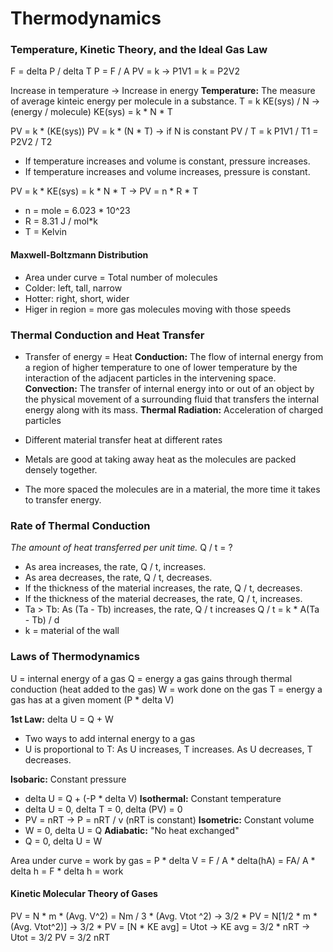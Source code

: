 # Thermodynamics

### Temperature, Kinetic Theory, and the Ideal Gas Law
F = delta P / delta T 
P = F / A 
PV = k -> P1V1 = k = P2V2 

Increase in temperature -> Increase in energy 
**Temperature:** The measure of average kinteic energy per molecule in a substance. 
T = k KE(sys) / N -> (energy / molecule) 
KE(sys) = k * N * T 

PV = k * (KE(sys)) 
PV = k * (N * T) -> if N is constant 
PV / T = k 
P1V1 / T1 = P2V2 / T2 
* If temperature increases and volume is constant, pressure increases. 
* If temperature increases and volume increases, pressure is constant. 

PV = k * KE(sys) = k * N * T 
-> PV = n * R * T 
* n = mole = 6.023 * 10^23 
* R = 8.31 J / mol*k 
* T = Kelvin 

#### Maxwell-Boltzmann Distribution 
* Area under curve = Total number of molecules 
* Colder: left, tall, narrow 
* Hotter: right, short, wider 
* Higer in region = more gas molecules moving with those speeds 


### Thermal Conduction and Heat Transfer
* Transfer of energy = Heat 
**Conduction:** The flow of internal energy from a region of higher temperature to one of lower temperature by the interaction of the adjacent particles in the intervening space. 
**Convection:** The transfer of internal energy into or out of an object by the physical movement of a surrounding fluid that transfers the internal energy along with its mass. 
**Thermal Radiation:** Acceleration of charged particles 

* Different material transfer heat at different rates 
* Metals are good at taking away heat as the molecules are packed densely together. 
* The more spaced the molecules are in a material, the more time it takes to transfer energy. 

### Rate of Thermal Conduction 
*The amount of heat transferred per unit time.* 
Q / t = ? 
* As area increases, the rate, Q / t, increases. 
* As area decreases, the rate, Q / t, decreases.
* If the thickness of the material increases, the rate, Q / t, decreases.
* If the thickness of the material decreases, the rate, Q / t, increases. 
* Ta > Tb: As (Ta - Tb) increases, the rate, Q / t increases 
Q / t = k * A(Ta - Tb) / d 
* k = material of the wall 

### Laws of Thermodynamics 
U = internal energy of a gas 
Q = energy a gas gains through thermal conduction (heat added to the gas)
W = work done on the gas
T = energy a gas has at a given moment (P * delta V)

**1st Law:** delta U = Q + W 
* Two ways to add internal energy to a gas 
* U is proportional to T: As U increases, T increases. As U decreases, T decreases.

**Isobaric:** Constant pressure 
* delta U = Q + (-P * delta V) 
**Isothermal:** Constant temperature 
* delta U = 0, delta T = 0, delta (PV) = 0 
* PV = nRT -> P = nRT / v (nRT is constant) 
**Isometric:** Constant volume 
* W = 0, delta U = Q 
**Adiabatic:** "No heat exchanged" 
* Q = 0, delta U = W 

Area under curve = work by gas 
= P * delta V = F / A * delta(hA) 
= FA/ A * delta h = F * delta h = work 

#### Kinetic Molecular Theory of Gases 
PV = N * m * (Avg. V^2) = Nm / 3 * (Avg. Vtot ^2) 
-> 3/2 * PV = N[1/2 * m * (Avg. Vtot^2)] 
-> 3/2 * PV = [N * KE avg] = Utot
-> KE avg = 3/2 * nRT 
-> Utot = 3/2 PV 
= 3/2 nRT 